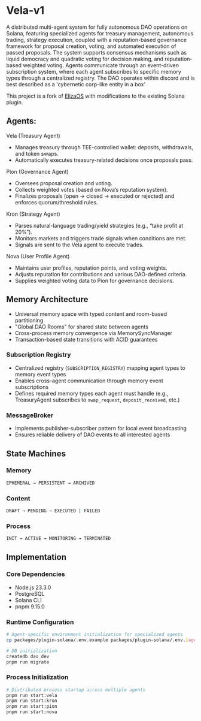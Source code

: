 # Vela-v1

A distributed multi-agent system for fully autonomous DAO operations on Solana, featuring specialized agents for treasury management, autonomous trading, strategy execution, coupled with a reputation-based governance framework for proposal creation, voting, and automated execution of passed proposals. The system supports consensus mechanisms such as liquid democracy and quadratic voting for decision making, and reputation-based weighted voting. Agents communicate through an event-driven subscription system, where each agent subscribes to specific memory types through a centralized registry. The DAO operates within discord and is best described as a 'cybernetic corp-like entity in a box'

This project is a fork of [ElizaOS](https://github.com/elizaOS/eliza) with modifications to the existing Solana plugin.

## Agents:

Vela (Treasury Agent)

* Manages treasury through TEE-controlled wallet: deposits, withdrawals, and token swaps.
* Automatically executes treasury-related decisions once proposals pass.

Pion (Governance Agent)

* Oversees proposal creation and voting.
* Collects weighted votes (based on Nova’s reputation system).
* Finalizes proposals (open → closed → executed or rejected) and enforces quorum/threshold rules.

Kron (Strategy Agent)

* Parses natural-language trading/yield strategies (e.g., “take profit at 20%”).
* Monitors markets and triggers trade signals when conditions are met.
* Signals are sent to the Vela agent to execute trades.

Nova (User Profile Agent)

* Maintains user profiles, reputation points, and voting weights.
* Adjusts reputation for contributions and various DAO-defined criteria.
* Supplies weighted voting data to Pion for governance decisions.


## Memory Architecture

* Universal memory space with typed content and room-based partitioning
* "Global DAO Rooms" for shared state between agents
* Cross-process memory convergence via MemorySyncManager
* Transaction-based state transitions with ACID guarantees

### Subscription Registry
* Centralized registry (`SUBSCRIPTION_REGISTRY`) mapping agent types to memory event types
* Enables cross-agent communication through memory event subscriptions
* Defines required memory types each agent must handle (e.g., TreasuryAgent subscribes to `swap_request`, `deposit_received`, etc.)

### MessageBroker
* Implements publisher-subscriber pattern for local event broadcasting
* Ensures reliable delivery of DAO events to all interested agents

## State Machines

### Memory
```bash
EPHEMERAL → PERSISTENT → ARCHIVED
```

### Content
```bash
DRAFT → PENDING → EXECUTED | FAILED
```

### Process
```bash
INIT → ACTIVE → MONITORING → TERMINATED
```

## Implementation

### Core Dependencies

* Node.js 23.3.0
* PostgreSQL
* Solana CLI
* pnpm 9.15.0

### Runtime Configuration

```bash
# Agent-specific environment initialization for specialized agents
cp packages/plugin-solana/.env.example packages/plugin-solana/.env.[agent]

# DB initialization
createdb dao_dev
pnpm run migrate
```

### Process Initialization

```bash
# Distributed process startup across multiple agents
pnpm run start:vela
pnpm run start:kron
pnpm run start:pion
pnpm run start:nova
```


